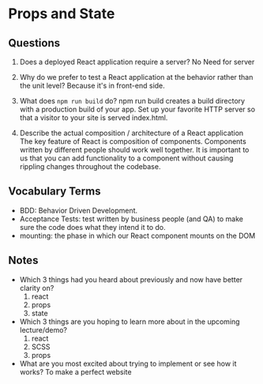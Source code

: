 # Props and State

## Questions
1. Does a deployed React application require a server?
    No Need for server

1. Why do we prefer to test a React application at the behavior rather than the unit level?
    Because it's in front-end side.
1. What does `npm run build` do?
    npm run build creates a build directory with a production build of your app. Set up your favorite HTTP server so that a visitor to your site is served index.html.
1. Describe the actual composition / architecture of a React application
    The key feature of React is composition of components. Components written by different people should work well together. It is important to us that you can add functionality to a component without causing rippling changes throughout the codebase.

## Vocabulary Terms
* BDD: Behavior Driven Development.
* Acceptance Tests: test written by business people (and QA) to make sure the code does what they intend it to do.
* mounting: the phase in which our React component mounts on the DOM

## Notes
* Which 3 things had you heard about previously and now have better clarity on?
    1. react
    1. props
    1. state
* Which 3 things are you hoping to learn more about in the upcoming lecture/demo?
    1. react
    1. SCSS
    1. props
* What are you most excited about trying to implement or see how it works?
To make a perfect website